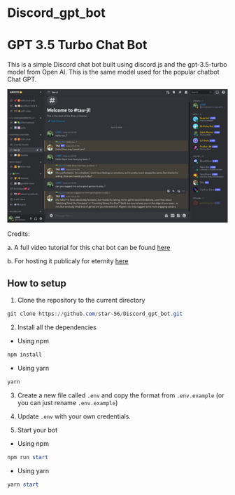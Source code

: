 # Discord_gpt_bot

# GPT 3.5 Turbo Chat Bot

This is a simple Discord chat bot built using discord.js and the gpt-3.5-turbo model from Open AI. This is the same model used for the popular chatbot Chat GPT.


![](./ChatGpt.png)


Credits: 

a. A full video tutorial for this chat bot can be found [here](https://youtu.be/CB76_GDrPsE)

b. For hosting it publicaly for eternity [here](https://www.youtube.com/watch?v=Gqurhm2QxA0&t=433s)

## How to setup

1. Clone the repository to the current directory

```powershell
git clone https://github.com/star-56/Discord_gpt_bot.git
```

2. Install all the dependencies

- Using npm
```powershell
npm install
```

- Using yarn
```powershell
yarn
```

3. Create a new file called `.env` and copy the format from `.env.example` (or you can just rename `.env.example`)

4. Update `.env` with your own credentials.

5. Start your bot

- Using npm
```powershell
npm run start
```

- Using yarn
```powershell
yarn start
```
